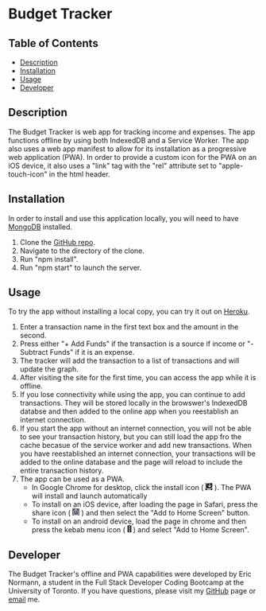 
# Budget Tracker

## Table of Contents
* [Description](#description)
* [Installation](#installation)
* [Usage](#usage)
* [Developer](#developer)
  
## Description
The Budget Tracker is web app for tracking income and expenses. The app functions offline by using both IndexedDB and a Service Worker. The app also uses a web app manifest to allow for its installation as a progressive web application (PWA). In order to provide a custom icon for the PWA on an iOS device, it also uses a "link" tag with the "rel" attribute set to "apple-touch-icon" in the html header.
## Installation
In order to install and use this application locally, you will need to have [MongoDB](https://www.mongodb.com/try/download/community) installed.
1. Clone the [GitHub repo](https://github.com/e-p-n/budget-tracker). 
2. Navigate to the directory of the clone. 
3. Run "npm install". 
4. Run "npm start" to launch the server.

## Usage
To try the app without installing a local copy, you can try it out on [Heroku](https://damp-gorge-12002.herokuapp.com/).

1. Enter a transaction name in the first text box and the amount in the second.
2. Press either "+ Add Funds" if the transaction is a source if income or "- Subtract Funds" if it is an expense.
3. The tracker will add the transaction to a list of transactions and will update the graph.
4. After visiting the site for the first time, you can access the app while it is offline. 
5. If you lose connectivity while using the app, you can continue to add transactions. They will be stored locally in the browswer's IndexedDB databse and then added to the online app when you reestablish an internet connection. 
6. If you start the app without an internet connection, you will not be able to see your transaction history, but you can still load the app fro the cache becasue of the service worker and add new transactions. When you have reestablished an internet connection, your transactions will be added to the online database and the page will reload to include the entire transaction history.
7. The app can be used as a PWA.
    * In Google Chrome for desktop, click the install icon ( ![pwa-icon](./public/icons/google-pwa.png) ). The PWA will install and launch automatically
    * To install on an iOS device, after loading the page in Safari, press the share icon ( ![share-icon](./public/icons/ios-share-icon.png) ) and then select the "Add to Home Screen" button.
    * To install on an android device, load the page in chrome and then press the kebab menu icon ( ![kebab-icon](./public/icons/kebab-icon.png) ) and select "Add to Home Screen".

## Developer
The Budget Tracker's offline and PWA capabilities were developed by Eric Normann, a student in the Full Stack Developer Coding Bootcamp at the University of Toronto.
If you have questions, please visit my [GitHub](http://github.com/e-p-n) page or [email](mailto:eric.n@me.com?subject=Question%20regarding%20Budget%20Tracker) me.